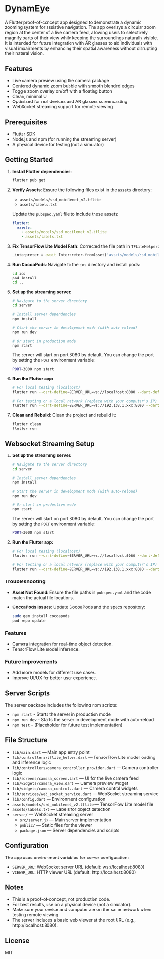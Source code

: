 # DynamEye

A Flutter proof-of-concept app designed to demonstrate a dynamic zooming system for assistive navigation.
The app overlays a circular zoom region at the center of a live camera feed, allowing users to selectively magnify parts of their view while keeping the surroundings naturally visible.
It is intended for future integration with AR glasses to aid individuals with visual impairments by enhancing their spatial awareness without disrupting their natural vision.

## Features
- Live camera preview using the camera package
- Centered dynamic zoom bubble with smooth blended edges
- Toggle zoom overlay on/off with a floating button
- Clean, minimal UI
- Optimized for real devices and AR glasses screencasting
- WebSocket streaming support for remote viewing

## Prerequisites
- Flutter SDK
- Node.js and npm (for running the streaming server)
- A physical device for testing (not a simulator)

## Getting Started

1. **Install Flutter dependencies:**
   ```sh
   flutter pub get
   ```

2. **Verify Assets**:
   Ensure the following files exist in the `assets` directory:
   - `assets/models/ssd_mobilenet_v2.tflite`
   - `assets/labels.txt`

   Update the `pubspec.yaml` file to include these assets:
   ```yaml
   flutter:
     assets:
       - assets/models/ssd_mobilenet_v2.tflite
       - assets/labels.txt
   ```

3. **Fix TensorFlow Lite Model Path**:
   Corrected the file path in `TFLiteHelper`:
   ```dart
   _interpreter = await Interpreter.fromAsset('assets/models/ssd_mobilenet_v2.tflite');
   ```

4. **Run CocoaPods**:
   Navigate to the `ios` directory and install pods:
   ```bash
   cd ios
   pod install
   cd ..
   ```

5. **Set up the streaming server:**
   ```sh
   # Navigate to the server directory
   cd server

   # Install server dependencies
   npm install

   # Start the server in development mode (with auto-reload)
   npm run dev

   # Or start in production mode
   npm start
   ```
   The server will start on port 8080 by default. You can change the port by setting the `PORT` environment variable:
   ```sh
   PORT=3000 npm start
   ```

6. **Run the Flutter app:**
   ```sh
   # For local testing (localhost)
   flutter run --dart-define=SERVER_URL=ws://localhost:8080 --dart-define=VIEWER_URL=http://localhost:8080

   # For testing on a local network (replace with your computer's IP)
   flutter run --dart-define=SERVER_URL=ws://192.168.1.xxx:8080 --dart-define=VIEWER_URL=http://192.168.1.xxx:8080

7. **Clean and Rebuild**:
   Clean the project and rebuild it:
   ```bash
   flutter clean
   flutter run

## Websocket Streaming Setup

1. **Set up the streaming server:**
   ```sh
   # Navigate to the server directory
   cd server

   # Install server dependencies
   npm install

   # Start the server in development mode (with auto-reload)
   npm run dev

   # Or start in production mode
   npm start
   ```
   The server will start on port 8080 by default. You can change the port by setting the `PORT` environment variable:
   ```sh
   PORT=3000 npm start
   ```

2. **Run the Flutter app:**
   ```sh
   # For local testing (localhost)
   flutter run --dart-define=SERVER_URL=ws://localhost:8080 --dart-define=VIEWER_URL=http://localhost:8080

   # For testing on a local network (replace with your computer's IP)
   flutter run --dart-define=SERVER_URL=ws://192.168.1.xxx:8080 --dart-define=VIEWER_URL=http://192.168.1.xxx:8080
   ```

### Troubleshooting

- **Asset Not Found**:
  Ensure the file paths in `pubspec.yaml` and the code match the actual file locations.

- **CocoaPods Issues**:
  Update CocoaPods and the specs repository:
  ```bash
  sudo gem install cocoapods
  pod repo update
  ```

### Features
- Camera integration for real-time object detection.
- TensorFlow Lite model inference.

### Future Improvements
- Add more models for different use cases.
- Improve UI/UX for better user experience.

## Server Scripts
The server package includes the following npm scripts:
- `npm start` - Starts the server in production mode
- `npm run dev` - Starts the server in development mode with auto-reload
- `npm test` - (Placeholder for future test implementation)

## File Structure
- `lib/main.dart` — Main app entry point
- `lib/controllers/tflite_helper.dart` — TensorFlow Lite model loading and inference logic
- `lib/controllers/camera_controller_provider.dart` — Camera controller logic
- `lib/screens/camera_screen.dart` — UI for the live camera feed
- `lib/widgets/camera_view.dart` — Camera preview widget
- `lib/widgets/camera_controls.dart` — Camera control widgets
- `lib/services/web_socket_service.dart` — WebSocket streaming service
- `lib/config.dart` — Environment configuration
- `assets/models/ssd_mobilenet_v2.tflite` — TensorFlow Lite model file
- `assets/labels.txt` — Labels for object detection
- `server/` — WebSocket streaming server
  - `src/server.js` — Main server implementation
  - `public/` — Static files for the viewer
  - `package.json` — Server dependencies and scripts

## Configuration
The app uses environment variables for server configuration:
- `SERVER_URL`: WebSocket server URL (default: ws://localhost:8080)
- `VIEWER_URL`: HTTP viewer URL (default: http://localhost:8080)

## Notes
- This is a proof-of-concept, not production code.
- For best results, use on a physical device (not a simulator).
- Make sure your device and computer are on the same network when testing remote viewing.
- The server includes a basic web viewer at the root URL (e.g., http://localhost:8080).

## License
MIT
